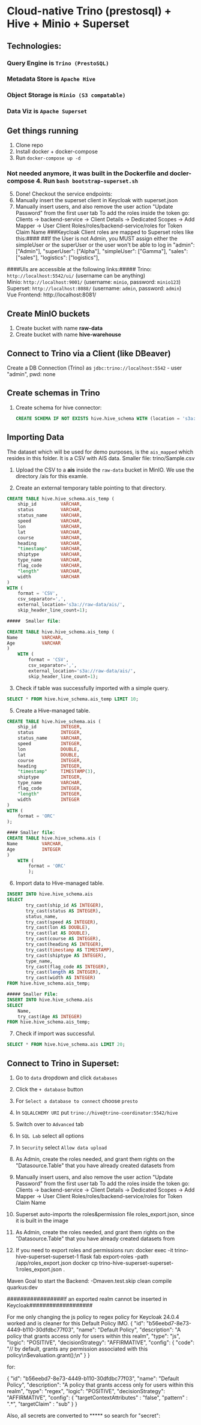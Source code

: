 # Cloud-native Trino (prestosql) + Hive + Minio + Superset
## Technologies:
### Query Engine is `Trino (PrestoSQL)`
### Metadata Store is `Apache Hive`
### Object Storage is `Minio (S3 compatable)`
### Data Viz is `Apache Superset`

## Get things running
1. Clone repo
2. Install docker + docker-compose
3. Run `docker-compose up -d`
### Not needed anymore, it was built in the Dockerfile and docler-compose 4. Run `bash bootstrap-superset.sh`
5. Done! Checkout the service endpoints:
6. Manually insert the superset client in Keycloak with superset.json
7. Manually insert users, and also remove the user action "Update Password" from the first user tab
To add the roles inside the token go: Clients -> backend-service -> Client Details -> Dedicated Scopes -> Add Mapper -> User Client Roles/roles/backend-service/roles for Token Claim Name
###Keycloak Client roles are mapped to Superset roles like this:####
##If the User is not Admin, you MUST assign either the simpleUser or the superUser or the user won't be able to log in
   "admin": ["Admin"],
   "superUser": ["Alpha"],
   "simpleUser": ["Gamma"],
   "sales": ["sales"],
   "logistics": ["logistics"],

####UIs are accessible at the following links:#####
Trino: `http://localhost:5542/ui/` (username can be anything) <br>
Minio: `http://localhost:9001/` (username: `minio`, password: `minio123`)<br>
Superset: `http://localhost:8088/` (username: `admin`, password: `admin`)<br>
Vue Frontend: http://localhost:8081/


 
 ## Create MinIO buckets
1. Create bucket with name **raw-data**
2. Create bucket with name **hive-warehouse**

## Connect to Trino via a Client (like DBeaver)
Create a DB Connection (Trino) as `jdbc:trino://localhost:5542` - user "admin", pwd: none

## Create schemas in Trino
1. Create schema for hive connector: 
	```sql
	CREATE SCHEMA IF NOT EXISTS hive.hive_schema WITH (location = 's3a://hive-warehouse/');
	```
## Importing Data

The dataset which will be used for demo purposes, is the `ais_mapped` which resides in this folder. It is a CSV with AIS data.
Smaller file: trino/Sample.csv

1. Upload the CSV to a **ais** inside the `raw-data` bucket in MinIO. We use the directory /ais for this examle.
 
2. Create an external temporary table pointing to that directory.
```sql
CREATE TABLE hive.hive_schema.ais_temp (
    ship_id         VARCHAR,
    status          VARCHAR,
    status_name     VARCHAR,
    speed           VARCHAR,
    lon             VARCHAR,
    lat             VARCHAR,
    course          VARCHAR,
    heading         VARCHAR,
    "timestamp"     VARCHAR,
    shiptype        VARCHAR,
    type_name       VARCHAR,
    flag_code       VARCHAR,
    "length"        VARCHAR,
    width           VARCHAR
) 
WITH (
    format = 'CSV', 
    csv_separator=',', 
    external_location='s3a://raw-data/ais/', 
    skip_header_line_count=1);

#####  Smaller file:

CREATE TABLE hive.hive_schema.ais_temp (
Name         VARCHAR,
Age          VARCHAR
)
    WITH (
        format = 'CSV',
        csv_separator=',',
        external_location='s3a://raw-data/ais/',
        skip_header_line_count=1);

```

3. Check if table was successfully imported with a simple query.
```sql
SELECT * FROM hive.hive_schema.ais_temp LIMIT 10;
```

5. Create a Hive-managed table.
```sql
CREATE TABLE hive.hive_schema.ais (
    ship_id         INTEGER,
    status          INTEGER,
    status_name     VARCHAR,
    speed           INTEGER,
    lon             DOUBLE,
    lat             DOUBLE,
    course          INTEGER,
    heading         INTEGER,
    "timestamp"     TIMESTAMP(3),
    shiptype        INTEGER,
    type_name       VARCHAR,
    flag_code       INTEGER,
    "length"        INTEGER,
    width           INTEGER
) 
WITH (
    format = 'ORC'
);

#### Smaller file:
CREATE TABLE hive.hive_schema.ais (
Name         VARCHAR,
Age          INTEGER
)
    WITH (
        format = 'ORC'
        );
```

6. Import data to Hive-managed table.
```sql
INSERT INTO hive.hive_schema.ais 
SELECT 
       try_cast(ship_id AS INTEGER),
       try_cast(status AS INTEGER),
       status_name,
       try_cast(speed AS INTEGER),
       try_cast(lon AS DOUBLE),
       try_cast(lat AS DOUBLE),
       try_cast(course AS INTEGER),
       try_cast(heading AS INTEGER),
       try_cast(timestamp AS TIMESTAMP),
       try_cast(shiptype AS INTEGER),
       type_name,
       try_cast(flag_code AS INTEGER),
       try_cast(length AS INTEGER),
       try_cast(width AS INTEGER)
FROM hive.hive_schema.ais_temp;

##### Smaller File:
INSERT INTO hive.hive_schema.ais
SELECT
    Name,
    try_cast(Age AS INTEGER)
FROM hive.hive_schema.ais_temp;
```

7. Check if import was successful.
```sql
SELECT * FROM hive.hive_schema.ais LIMIT 20;
```


## Connect to Trino in Superset:
1. Go to `data` dropdown and click `databases`
2. Click the `+ database` button
3. For `Select a database to connect` choose `presto`
4. In `SQLALCHEMY URI` put `trino://hive@trino-coordinator:5542/hive`
5. Switch over to `Advanced` tab
5. In `SQL Lab` select all options
5. In `Security` select `Allow data upload`
6. As Admin, create the roles needed, and grant them rights on the "Datasource.Table" that you have already created datasets from 
7. Manually insert users, and also remove the user action "Update Password" from the first user tab
   To add the roles inside the token go: Clients -> backend-service -> Client Details -> Dedicated Scopes -> Add Mapper -> User Client Roles/roles/backend-service/roles for Token Claim Name
8. Superset auto-imports the roles&permission file roles_export.json, since it is built in the image

9. As Admin, create the roles needed, and grant them rights on the "Datasource.Table" that you have already created datasets from
10. If you need to export roles and permissions run:
   docker exec -it trino-hive-superset-superset-1 flask fab export-roles -path /app/roles_export.json
   docker cp trino-hive-superset-superset-1:roles_export.json .

Maven Goal to start the Backend:
-Dmaven.test.skip clean compile quarkus:dev




#################If an exported realm cannot be inserted in Keycloak###################

For me only changing the js policy to regex policy for Keycloak 24.0.4 worked and is cleaner for this Default Policy IMO.
{
"id": "b56eebd7-8e73-4449-b110-30dfdbc77f03",
"name": "Default Policy",
"description": "A policy that grants access only for users within this realm",
"type": "js",
"logic": "POSITIVE",
"decisionStrategy": "AFFIRMATIVE",
"config": {
"code": "// by default, grants any permission associated with this policy\n$evaluation.grant();\n"
}
}

for:

{
"id": "b56eebd7-8e73-4449-b110-30dfdbc77f03",
"name": "Default Policy",
"description": "A policy that grants access only for users within this realm",
"type": "regex",
"logic": "POSITIVE",
"decisionStrategy": "AFFIRMATIVE",
"config": {
"targetContextAttributes" : "false",
"pattern" : ".*",
"targetClaim" : "sub"
}
}

Also, all secrets are converted to ***** so search for "secret":


